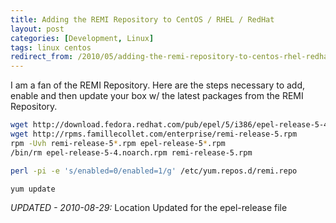 ```yaml
---
title: Adding the REMI Repository to CentOS / RHEL / RedHat
layout: post
categories: [Development, Linux]
tags: linux centos
redirect_from: /2010/05/adding-the-remi-repository-to-centos-rhel-redhat
---
```


I am a fan of the REMI Repository. Here are the steps necessary to add, enable and then update your box w/ the latest packages from the REMI Repository.

```bash
wget http://download.fedora.redhat.com/pub/epel/5/i386/epel-release-5-4.noarch.rpm
wget http://rpms.famillecollet.com/enterprise/remi-release-5.rpm
rpm -Uvh remi-release-5*.rpm epel-release-5*.rpm
/bin/rm epel-release-5-4.noarch.rpm remi-release-5.rpm

perl -pi -e 's/enabled=0/enabled=1/g' /etc/yum.repos.d/remi.repo

yum update

```

*UPDATED - 2010-08-29:* Location Updated for the epel-release file
